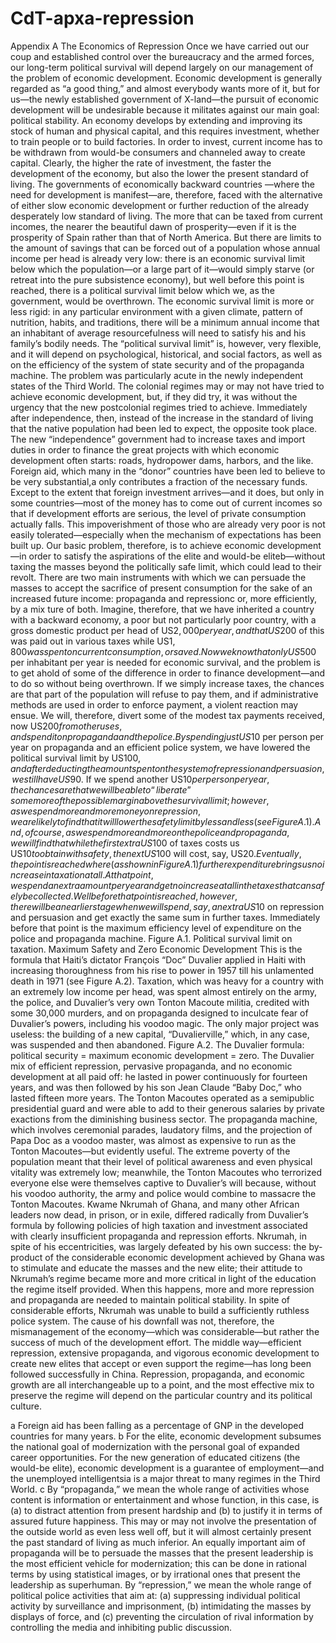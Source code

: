 # CdT-apxa-repression

Appendix A
The Economics of Repression
Once we have carried out our coup and established control over the bureaucracy
and the armed forces, our long-term political survival will depend largely on our
management of the problem of economic development. Economic development
is generally regarded as “a good thing,” and almost everybody wants more of it,
but for us—the newly established government of X-land—the pursuit of
economic development will be undesirable because it militates against our main
goal: political stability.
An economy develops by extending and improving its stock of human and
physical capital, and this requires investment, whether to train people or to build
factories. In order to invest, current income has to be withdrawn from would-be
consumers and channeled away to create capital. Clearly, the higher the rate of
investment, the faster the development of the economy, but also the lower the
present standard of living. The governments of economically backward countries
—where the need for development is manifest—are, therefore, faced with the
alternative of either slow economic development or further reduction of the
already desperately low standard of living. The more that can be taxed from
current incomes, the nearer the beautiful dawn of prosperity—even if it is the
prosperity of Spain rather than that of North America. But there are limits to the
amount of savings that can be forced out of a population whose annual income
per head is already very low: there is an economic survival limit below which
the population—or a large part of it—would simply starve (or retreat into the
pure subsistence economy), but well before this point is reached, there is a
political survival limit below which we, as the government, would be
overthrown. The economic survival limit is more or less rigid: in any particular
environment with a given climate, pattern of nutrition, habits, and traditions,
there will be a minimum annual income that an inhabitant of average
resourcefulness will need to satisfy his and his family’s bodily needs. The
“political survival limit” is, however, very flexible, and it will depend on
psychological, historical, and social factors, as well as on the efficiency of the
system of state security and of the propaganda machine.
The problem was particularly acute in the newly independent states of the
Third World. The colonial regimes may or may not have tried to achieve
economic development, but, if they did try, it was without the urgency that the
new postcolonial regimes tried to achieve. Immediately after independence, then,
instead of the increase in the standard of living that the native population had
been led to expect, the opposite took place. The new “independence”
government had to increase taxes and import duties in order to finance the great
projects with which economic development often starts: roads, hydropower
dams, harbors, and the like. Foreign aid, which many in the “donor” countries
have been led to believe to be very substantial,a only contributes a fraction of the
necessary funds. Except to the extent that foreign investment arrives—and it
does, but only in some countries—most of the money has to come out of current
incomes so that if development efforts are serious, the level of private
consumption actually falls. This impoverishment of those who are already very
poor is not easily tolerated—especially when the mechanism of expectations has
been built up.
Our basic problem, therefore, is to achieve economic development—in order
to satisfy the aspirations of the elite and would-be eliteb—without taxing the
masses beyond the politically safe limit, which could lead to their revolt. There
are two main instruments with which we can persuade the masses to accept the
sacrifice of present consumption for the sake of an increased future income:
propaganda and repressionc or, more efficiently, by a mix ture of both. Imagine,
therefore, that we have inherited a country with a backward economy, a poor but
not particularly poor country, with a gross domestic product per head of
US$2,000 per year, and that US$200 of this was paid out in various taxes while
US$1,800 was spent on current consumption, or saved. Now we know that only
US$500 per inhabitant per year is needed for economic survival, and the
problem is to get ahold of some of the difference in order to finance
development—and to do so without being overthrown. If we simply increase
taxes, the chances are that part of the population will refuse to pay them, and if
administrative methods are used in order to enforce payment, a violent reaction
may ensue. We will, therefore, divert some of the modest tax payments received,
now US$200 from other uses, and spend it on propaganda and the police.
By spending just US$10 per person per year on propaganda and an efficient
police system, we have lowered the political survival limit by US$100, and after
deducting the amount spent on the system of repression and persuasion, we still
have US$90. If we spend another US$10 per person per year, the chances are
that we will be able to “liberate” some more of the possible margin above the
survival limit; however, as we spend more and more money on repression, we
are likely to find that it will lower the safety limit by less and less (see Figure
A.1). And, of course, as we spend more and more on the police and propaganda,
we will find that while the first extra US$100 of taxes costs us US$10 to obtain
with safety, the next US$100 will cost, say, US$20. Eventually, the point is
reached where (as shown in Figure A.1) further ex penditure brings us no
increase in taxation at all. At that point, we spend an extra amount per year and
get no increase at all in the taxes that can safely be collected. Well before that
point is reached, however, there will be an earlier stage when we will spend, say,
an extra US$10 on repression and persuasion and get exactly the same sum in
further taxes. Immediately before that point is the maximum efficiency level of
expenditure on the police and propaganda machine.
Figure A.1.  Political survival limit on taxation.
Maximum Safety and Zero Economic Development
This is the formula that Haiti’s dictator François “Doc” Duvalier applied in Haiti
with increasing thoroughness from his rise to power in 1957 till his unlamented
death in 1971 (see Figure A.2). Taxation, which was heavy for a country with an
extremely low income per head, was spent almost entirely on the army, the
police, and Duvalier’s very own Tonton Macoute militia, credited with some
30,000 murders, and on propaganda designed to inculcate fear of Duvalier’s
powers, including his voodoo magic. The only major project was useless: the
building of a new capital, “Duvalierville,” which, in any case, was suspended
and then abandoned.
Figure A.2.  The Duvalier formula: political security = maximum economic development = zero.
The Duvalier mix of efficient repression, pervasive propaganda, and no
economic development at all paid off: he lasted in power continuously for
fourteen years, and was then followed by his son Jean Claude “Baby Doc,” who
lasted fifteen more years. The Tonton Macoutes operated as a semipublic
presidential guard and were able to add to their generous salaries by private
exactions from the diminishing business sector. The propaganda machine, which
involves ceremonial parades, laudatory films, and the projection of Papa Doc as
a voodoo master, was almost as expensive to run as the Tonton Macoutes—but
evidently useful. The extreme poverty of the population meant that their level of
political awareness and even physical vitality was extremely low; meanwhile,
the Tonton Macoutes who terrorized everyone else were themselves captive to
Duvalier’s will because, without his voodoo authority, the army and police
would combine to massacre the Tonton Macoutes.
Kwame Nkrumah of Ghana, and many other African leaders now dead, in
prison, or in exile, differed radically from Duvalier’s formula by following
policies of high taxation and investment associated with clearly insufficient
propaganda and repression efforts. Nkrumah, in spite of his eccentricities, was
largely defeated by his own success: the by-product of the considerable
economic development achieved by Ghana was to stimulate and educate the
masses and the new elite; their attitude to Nkrumah’s regime became more and
more critical in light of the education the regime itself provided. When this
happens, more and more repression and propaganda are needed to maintain
political stability. In spite of considerable efforts, Nkrumah was unable to build a
sufficiently ruthless police system. The cause of his downfall was not, therefore,
the mismanagement of the economy—which was considerable—but rather the
success of much of the development effort.
The middle way—efficient repression, extensive propaganda, and vigorous
economic development to create new elites that accept or even support the
regime—has long been followed successfully in China. Repression, propaganda,
and economic growth are all interchangeable up to a point, and the most
effective mix to preserve the regime will depend on the particular country and its
political culture.
 
 
 
a Foreign aid has been falling as a percentage of GNP in the developed countries for many years.
b For the elite, economic development subsumes the national goal of modernization with the personal
goal of expanded career opportunities. For the new generation of educated citizens (the would-be elite),
economic development is a guarantee of employment—and the unemployed intelligentsia is a major threat
to many regimes in the Third World.
c By “propaganda,” we mean the whole range of activities whose content is information or entertainment
and whose function, in this case, is (a) to distract attention from present hardship and (b) to justify it in
terms of assured future happiness. This may or may not involve the presentation of the outside world as
even less well off, but it will almost certainly present the past standard of living as much inferior. An
equally important aim of propaganda will be to persuade the masses that the present leadership is the most
efficient vehicle for modernization; this can be done in rational terms by using statistical images, or by
irrational ones that present the leadership as superhuman. By “repression,” we mean the whole range of
political police activities that aim at: (a) suppressing individual political activity by surveillance and
imprisonment, (b) intimidating the masses by displays of force, and (c) preventing the circulation of rival
information by controlling the media and inhibiting public discussion.
